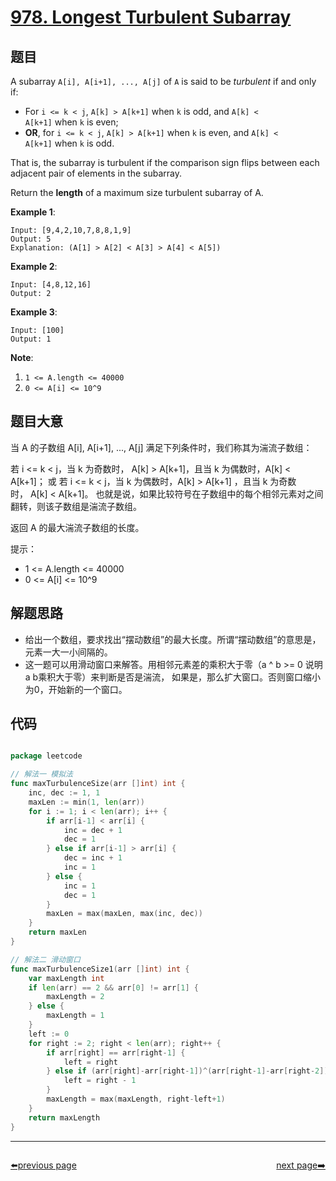 # [978. Longest Turbulent Subarray](https://leetcode.com/problems/longest-turbulent-subarray/)

## 题目

A subarray `A[i], A[i+1], ..., A[j]` of `A` is said to be *turbulent* if and only if:

- For `i <= k < j`, `A[k] > A[k+1]` when `k` is odd, and `A[k] < A[k+1]` when `k` is even;
- **OR**, for `i <= k < j`, `A[k] > A[k+1]` when `k` is even, and `A[k] < A[k+1]` when `k` is odd.

That is, the subarray is turbulent if the comparison sign flips between each adjacent pair of elements in the subarray.

Return the **length** of a maximum size turbulent subarray of A.

**Example 1**:

    Input: [9,4,2,10,7,8,8,1,9]
    Output: 5
    Explanation: (A[1] > A[2] < A[3] > A[4] < A[5])

**Example 2**:

    Input: [4,8,12,16]
    Output: 2

**Example 3**:

    Input: [100]
    Output: 1

**Note**:

1. `1 <= A.length <= 40000`
2. `0 <= A[i] <= 10^9`


## 题目大意


当 A 的子数组 A[i], A[i+1], ..., A[j] 满足下列条件时，我们称其为湍流子数组：

若 i <= k < j，当 k 为奇数时， A[k] > A[k+1]，且当 k 为偶数时，A[k] < A[k+1]；
或 若 i <= k < j，当 k 为偶数时，A[k] > A[k+1] ，且当 k 为奇数时， A[k] < A[k+1]。
也就是说，如果比较符号在子数组中的每个相邻元素对之间翻转，则该子数组是湍流子数组。

返回 A 的最大湍流子数组的长度。

提示：

- 1 <= A.length <= 40000
- 0 <= A[i] <= 10^9



## 解题思路


- 给出一个数组，要求找出“摆动数组”的最大长度。所谓“摆动数组”的意思是，元素一大一小间隔的。
- 这一题可以用滑动窗口来解答。用相邻元素差的乘积大于零（a ^ b >= 0 说明a b乘积大于零）来判断是否是湍流， 如果是，那么扩大窗口。否则窗口缩小为0，开始新的一个窗口。

## 代码

```go

package leetcode

// 解法一 模拟法
func maxTurbulenceSize(arr []int) int {
	inc, dec := 1, 1
	maxLen := min(1, len(arr))
	for i := 1; i < len(arr); i++ {
		if arr[i-1] < arr[i] {
			inc = dec + 1
			dec = 1
		} else if arr[i-1] > arr[i] {
			dec = inc + 1
			inc = 1
		} else {
			inc = 1
			dec = 1
		}
		maxLen = max(maxLen, max(inc, dec))
	}
	return maxLen
}

// 解法二 滑动窗口
func maxTurbulenceSize1(arr []int) int {
	var maxLength int
	if len(arr) == 2 && arr[0] != arr[1] {
		maxLength = 2
	} else {
		maxLength = 1
	}
	left := 0
	for right := 2; right < len(arr); right++ {
		if arr[right] == arr[right-1] {
			left = right
		} else if (arr[right]-arr[right-1])^(arr[right-1]-arr[right-2]) >= 0 {
			left = right - 1
		}
		maxLength = max(maxLength, right-left+1)
	}
	return maxLength
}

```



----------------------------------------------
<div style="display: flex;justify-content: space-between;align-items: center;">
<p><a href="https://books.halfrost.com/leetcode/ChapterFour/0900~0999/0977.Squares-of-a-Sorted-Array/">⬅️previous page</a></p>
<p><a href="https://books.halfrost.com/leetcode/ChapterFour/0900~0999/0979.Distribute-Coins-in-Binary-Tree/">next page➡️</a></p>
</div>
